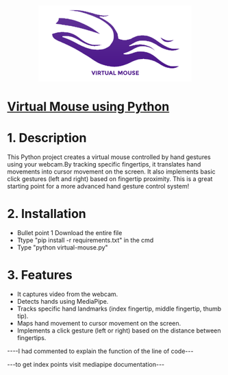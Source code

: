 
<p align="center">
  <img src="https://github.com/anandksuni03/virtual-mouse/blob/main/vm.png?raw=true" alt="Your Image">
</p>

<h1><u>Virtual Mouse using Python</u></h1>




<h1>1. Description</h1>

This Python project creates a virtual mouse controlled by hand gestures using your webcam.By tracking specific fingertips, it translates hand movements into cursor movement on the screen. It also implements basic click gestures (left and right) based on fingertip proximity. This is a great starting point for a more advanced hand gesture control system!


<h1>2. Installation</h1>

* Bullet point 1 Download the entire file<br>
* Ttype "pip install -r requirements.txt" in the cmd<br>
* Type "python virtual-mouse.py"<br>


<h1>3. Features </h1>

*  It captures video from the webcam.<br>
*  Detects hands using MediaPipe.<br>
*  Tracks specific hand landmarks (index fingertip, middle fingertip, thumb tip).<br>
*  Maps hand movement to cursor movement on the screen.<br>
*  Implements a click gesture (left or right) based on the distance between fingertips.<br>

----I had commented to explain the function of the line of code---

---to get index points visit mediapipe documentation---
